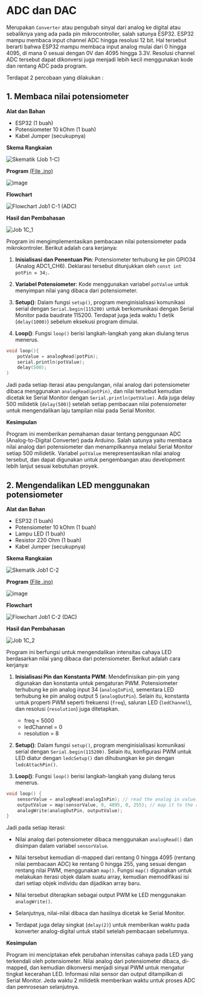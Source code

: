 # ADC dan DAC
Merupakan `Converter` atau pengubah sinyal dari analog ke digital atau sebaliknya yang ada pada pin mikrocontroller, salah satunya ESP32. ESP32 mampu membaca input channel ADC hingga resolusi 12 bit. Hal tersebut berarti bahwa ESP32 mampu membaca input analog mulai dari 0 hingga 4095, di mana 0 sesuai dengan 0V dan 4095 hingga 3.3V. Resolusi channel ADC tersebut dapat dikonversi juga menjadi lebih kecil menggunakan kode dan rentang ADC pada program.

Terdapat 2 percobaan yang dilakukan :

## 1. Membaca nilai potensiometer
**Alat dan Bahan**

- ESP32 (1 buah)
- Potensiometer 10 kOhm (1 buah)
- Kabel Jumper (secukupnya)

**Skema Rangkaian**

![Skematik (Job 1-C)](https://github.com/syaharani02/Jobsheet-Embedded/assets/128274951/7f9644af-a182-4c4d-9342-5185195e2aa0)

**Program** <a href="https://github.com/syaharani02/Jobsheet-Embedded/blob/main/Jobsheet%201/C%20(ADC%20dan%20DAC)/ADC/ADC.ino">(File .ino)</a>

![image](https://github.com/syaharani02g/Jobsheet-Embedded/assets/128274951/ffdb1e7d-1637-4247-a33b-fa523157af9c)

**Flowchart**

![Flowchart Job1 C-1 (ADC)](https://github.com/syaharani02/Jobsheet-Embedded/assets/128274951/51acfee7-a9c2-4aea-8c64-42fd590c8b07)

**Hasil dan Pembahasan**

![Job 1C_1](https://github.com/syaharani02/Jobsheet-Embedded/assets/128274951/81a36f2f-6bc4-470b-9d09-ecd7f8394ac6)

Program ini mengimplementasikan pembacaan nilai potensiometer pada mikrokontroler. Berikut adalah cara kerjanya:

1. **Inisialisasi dan Penentuan Pin**: Potensiometer terhubung ke pin GPIO34 (Analog ADC1_CH6). Deklarasi tersebut ditunjukkan oleh `const int potPin = 34;`.

2. **Variabel Potensiometer**: Kode menggunakan variabel `potValue` untuk menyimpan nilai yang dibaca dari potensiometer.

3. **Setup()**: Dalam fungsi `setup()`, program menginisialisasi komunikasi serial dengan `Serial.begin(115200)` untuk berkomunikasi dengan Serial Monitor pada baudrate 115200. Terdapat juga jeda waktu 1 detik (`delay(1000)`) sebelum eksekusi program dimulai.

4. **Loop()**: Fungsi `loop()` berisi langkah-langkah yang akan diulang terus menerus.
```cpp
void loop(){
    potValue = analogRead(potPin);
    serial.println(potValue);
    delay(500);
)
```
Jadi pada setiap iterasi atau pengulangan, nilai analog dari potensiometer dibaca menggunakan `analogRead(potPin)`, dan nilai tersebut kemudian dicetak ke Serial Monitor dengan `Serial.println(potValue)`. Ada juga delay 500 milidetik (`delay(500)`) setelah setiap pembacaan nilai potensiometer untuk mengendalikan laju tampilan nilai pada Serial Monitor.

**Kesimpulan**

Program ini memberikan pemahaman dasar tentang penggunaan ADC (Analog-to-Digital Converter) pada Arduino. Salah satunya yaitu membaca nilai analog dari potensiometer dan menampilkannya melalui Serial Monitor setiap 500 milidetik. Variabel `potValue` merepresentasikan nilai analog tersebut, dan dapat digunakan untuk pengembangan atau development lebih lanjut sesuai kebutuhan proyek.

## 2. Mengendalikan LED menggunakan potensiometer
**Alat dan Bahan**

- ESP32 (1 buah)
- Potensiometer 10 kOhm (1 buah)
- Lampu LED (1 buah)
- Resistor 220 Ohm (1 buah)
- Kabel Jumper (secukupnya)

**Skema Rangkaian**

![Skematik Job1 C-2](https://github.com/syaharani02/Jobsheet-Embedded/assets/128274951/2820baf8-2f7b-46d5-9df4-b327fdeda1b6)

**Program** <a href="https://github.com/syaharani02/Jobsheet-Embedded/blob/main/Jobsheet%201/C%20(ADC%20dan%20DAC)/DAC/DAC.ino">(File .ino)</a>

![image](https://github.com/syaharani02/Jobsheet-Embedded/assets/128274951/ff78d7f3-ac32-48f8-89d8-933b36991498)

**Flowchart**

![Flowchart Job1 C-2 (DAC)](https://github.com/syaharani02/Jobsheet-Embedded/assets/128274951/8eabc82c-2dae-42aa-b787-e7a60458ef52)

**Hasil dan Pembahasan**

![Job 1C_2](https://github.com/syaharani02/Jobsheet-Embedded/assets/128274951/9c818812-d3b9-47f3-b0bd-38ac9e3e75c0)

Program ini berfungsi untuk mengendalikan intensitas cahaya LED berdasarkan nilai yang dibaca dari potensiometer. Berikut adalah cara kerjanya:

1. **Inisialisasi Pin dan Konstanta PWM**: Mendefinisikan pin-pin yang digunakan dan konstanta untuk pengaturan PWM. Potensiometer terhubung ke pin analog input 34 (`analogInPin`), sementara LED terhubung ke pin analog output 5 (`analogOutPin`). Selain itu, konstanta untuk properti PWM seperti frekuensi (`freq`), saluran LED (`ledChannel`), dan resolusi (`resolution`) juga ditetapkan. 

    - freq = 5000
    - ledChannel = 0
    - resolution = 8

2. **Setup()**: Dalam fungsi `setup()`, program menginisialisasi komunikasi serial dengan `Serial.begin(115200)`. Selain itu, konfigurasi PWM untuk LED diatur dengan `ledcSetup()` dan dihubungkan ke pin dengan `ledcAttachPin()`.

3. **Loop()**: Fungsi `loop()` berisi langkah-langkah yang diulang terus menerus.
```cpp
void loop() {
    sensorValue = analogRead(analogInPin); // read the analog in value:
    outputValue = map(sensorValue, 0, 4095, 0, 255); // map it to the range of the analog out:
    analogWrite(analogOutPin, outputValue);
}
```
Jadi pada setiap iterasi:

   - Nilai analog dari potensiometer dibaca menggunakan `analogRead()` dan disimpan dalam variabel `sensorValue`.
   
   - Nilai tersebut kemudian di-mapped dari rentang 0 hingga 4095 (rentang nilai pembacaan ADC) ke rentang 0 hingga 255, yang sesuai dengan rentang nilai PWM, menggunakan `map()`. Fungsi `map()` digunakan untuk melakukan iterasi objek dalam suatu array, kemudian memodifikasi isi dari setiap objek individu dan dijadikan array baru.
   
   - Nilai tersebut diterapkan sebagai output PWM ke LED menggunakan `analogWrite()`.
   
   - Selanjutnya, nilai-nilai dibaca dan hasilnya dicetak ke Serial Monitor.

   - Terdapat juga delay singkat (`delay(2)`) untuk memberikan waktu pada konverter analog-digital untuk stabil setelah pembacaan sebelumnya.

**Kesimpulan**

Program ini menciptakan efek perubahan intensitas cahaya pada LED yang terkendali oleh potensiometer. Nilai analog dari potensiometer dibaca, di-mapped, dan kemudian dikonversi menjadi sinyal PWM untuk mengatur tingkat kecerahan LED. Informasi nilai sensor dan output ditampilkan di Serial Monitor. Jeda waktu 2 milidetik memberikan waktu untuk proses ADC dan pemrosesan selanjutnya.
